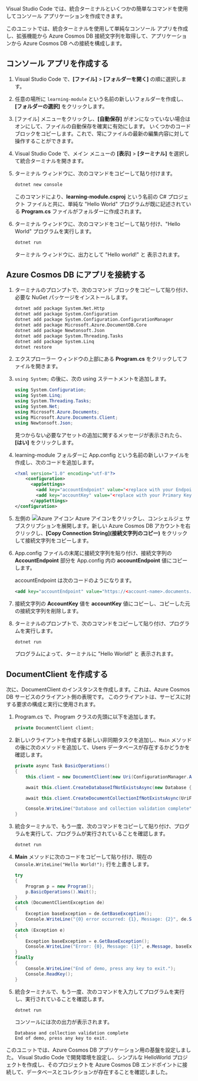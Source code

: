 Visual Studio Code では、統合ターミナルといくつかの簡単なコマンドを使用してコンソール アプリケーションを作成できます。

このユニットでは、統合ターミナルを使用して単純なコンソール アプリを作成し、拡張機能から Azure Cosmos DB 接続文字列を取得して、アプリケーションから Azure Cosmos DB への接続を構成します。

## <a name="create-a-console-app"></a>コンソール アプリを作成する

1. Visual Studio Code で、**[ファイル]** > **[フォルダーを開く]** の順に選択します。

1. 任意の場所に `learning-module` という名前の新しいフォルダーを作成し、**[フォルダーの選択]** をクリックします。

1. [ファイル] メニューをクリックし、**[自動保存]** がオンになっていない場合はオンにして、ファイルの自動保存を確実に有効にします。 いくつかのコード ブロックをコピーします。これで、常にファイルの最新の編集内容に対して操作することができます。

1. Visual Studio Code で、メイン メニューの **[表示]** > **[ターミナル]** を選択して統合ターミナルを開きます。

1. ターミナル ウィンドウに、次のコマンドをコピーして貼り付けます。

    ```bash
    dotnet new console
    ```

    このコマンドにより、**learning-module.csproj** という名前の C# プロジェクト ファイルと共に、単純な "Hello World" プログラムが既に記述されている **Program.cs** ファイルがフォルダーに作成されます。

1. ターミナル ウィンドウに、次のコマンドをコピーして貼り付け、"Hello World" プログラムを実行します。

    ```bash
    dotnet run
    ```

    ターミナル ウィンドウに、出力として "Hello world!" と 表示されます。

## <a name="connect-the-app-to-azure-cosmos-db"></a>Azure Cosmos DB にアプリを接続する

1. ターミナルのプロンプトで、次のコマンド ブロックをコピーして貼り付け、必要な NuGet パッケージをインストールします。

    ```bash
    dotnet add package System.Net.Http
    dotnet add package System.Configuration
    dotnet add package System.Configuration.ConfigurationManager
    dotnet add package Microsoft.Azure.DocumentDB.Core
    dotnet add package Newtonsoft.Json
    dotnet add package System.Threading.Tasks
    dotnet add package System.Linq
    dotnet restore
    ```

1. エクスプローラー ウィンドウの上部にある **Program.cs** をクリックしてファイルを開きます。

1. `using System;` の後に、次の using ステートメントを追加します。

    ```csharp
    using System.Configuration;
    using System.Linq;
    using System.Threading.Tasks;
    using System.Net;
    using Microsoft.Azure.Documents;
    using Microsoft.Azure.Documents.Client;
    using Newtonsoft.Json;
    ```

    見つからない必要なアセットの追加に関するメッセージが表示されたら、**[はい]** をクリックします。

1. learning-module フォルダーに App.config という名前の新しいファイルを作成し、次のコードを追加します。

    ```xml
    <?xml version="1.0" encoding="utf-8"?>
        <configuration>
          <appSettings>
            <add key="accountEndpoint" value="<replace with your Endpoint URL>" />
            <add key="accountKey" value="<replace with your Primary Key>" />
          </appSettings>
    </configuration>
    ```

1. 左側の ![Azure アイコン](../media/2-setup/visual-studio-code-explorer-icon.png) Azure アイコンをクリックし、コンシェルジェ サブスクリプションを展開します。新しい Azure Cosmos DB アカウントを右クリックし、**[Copy Connection String]\(接続文字列のコピー\)** をクリックして接続文字列をコピーします。

1. App.config ファイルの末尾に接続文字列を貼り付け、接続文字列の **AccountEndpoint** 部分を App.config 内の **accountEndpoint** 値にコピーします。

    accountEndpoint は次のコードのようになります。

    ```xml
    <add key="accountEndpoint" value="https://<account-name>.documents.azure.com:443/" />
    ```

1. 接続文字列の **AccountKey** 値を **accountKey** 値にコピーし、コピーした元の接続文字列を削除します。

1. ターミナルのプロンプトで、次のコマンドをコピーして貼り付け、プログラムを実行します。

    ```csharp
    dotnet run
    ```

    プログラムによって、ターミナルに "Hello World!" と 表示されます。

## <a name="create-the-documentclient"></a>DocumentClient を作成する

次に、DocumentClient のインスタンスを作成します。これは、Azure Cosmos DB サービスのクライアント側の表現です。 このクライアントは、サービスに対する要求の構成と実行に使用されます。

1. Program.cs で、Program クラスの先頭に以下を追加します。

    ```csharp
    private DocumentClient client;
    ```

1. 新しいクライアントを作成する新しい非同期タスクを追加し、`Main` メソッドの後に次のメソッドを追加して、Users データベースが存在するかどうかを確認します。

    ```csharp
    private async Task BasicOperations()
    {
        this.client = new DocumentClient(new Uri(ConfigurationManager.AppSettings["accountEndpoint"]), ConfigurationManager.AppSettings["accountKey"]);

        await this.client.CreateDatabaseIfNotExistsAsync(new Database { Id = "Users" });

        await this.client.CreateDocumentCollectionIfNotExistsAsync(UriFactory.CreateDatabaseUri("Users"), new DocumentCollection { Id = "WebCustomers" });

        Console.WriteLine("Database and collection validation complete");
    }
    ```

1. 統合ターミナルで、もう一度、次のコマンドをコピーして貼り付け、プログラムを実行して、プログラムが実行されていることを確認します。

    ```csharp
    dotnet run
    ```

1. **Main** メソッドに次のコードをコピーして貼り付け、現在の `Console.WriteLine("Hello World!");` 行を上書きします。

    ```csharp
    try
    {
        Program p = new Program();
        p.BasicOperations().Wait();
    }
    catch (DocumentClientException de)
    {
        Exception baseException = de.GetBaseException();
        Console.WriteLine("{0} error occurred: {1}, Message: {2}", de.StatusCode, de.Message, baseException.Message);
    }
    catch (Exception e)
    {
        Exception baseException = e.GetBaseException();
        Console.WriteLine("Error: {0}, Message: {1}", e.Message, baseException.Message);
    }
    finally
    {
        Console.WriteLine("End of demo, press any key to exit.");
        Console.ReadKey();
    }
    ```

1. 統合ターミナルで、もう一度、次のコマンドを入力してプログラムを実行し、実行されていることを確認します。

    ```csharp
    dotnet run
    ```

    コンソールには次の出力が表示されます。

    ```output
    Database and collection validation complete
    End of demo, press any key to exit.
    ```

このユニットでは、Azure Cosmos DB アプリケーション用の基盤を設定しました。 Visual Studio Code で開発環境を設定し、シンプルな HelloWorld プロジェクトを作成し、そのプロジェクトを Azure Cosmos DB エンドポイントに接続して、データベースとコレクションが存在することを確認しました。
